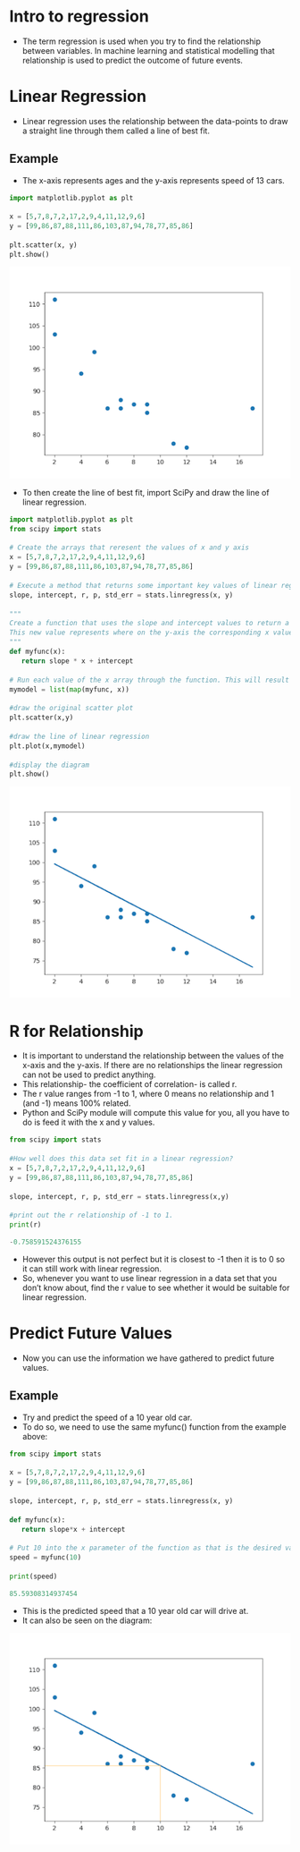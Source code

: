 # Intro to regression

- The term regression is used when you try to find the relationship between variables. In machine learning and statistical modelling that relationship is used to predict the outcome of future events.

# Linear Regression

- Linear regression uses the relationship between the data-points to draw a straight line through them called a line of best fit.

## Example

- The x-axis represents ages and the y-axis represents speed of 13 cars.

```python
import matplotlib.pyplot as plt

x = [5,7,8,7,2,17,2,9,4,11,12,9,6]
y = [99,86,87,88,111,86,103,87,94,78,77,85,86]

plt.scatter(x, y)
plt.show()
```

![image.png](Subject-Notes/Computing/Intro%20to%20regression/image.png)

- To then create the line of best fit, import SciPy and draw the line of linear regression.

```python
import matplotlib.pyplot as plt
from scipy import stats

# Create the arrays that reresent the values of x and y axis
x = [5,7,8,7,2,17,2,9,4,11,12,9,6]
y = [99,86,87,88,111,86,103,87,94,78,77,85,86]

# Execute a method that returns some important key values of linear regression
slope, intercept, r, p, std_err = stats.linregress(x, y)

"""
Create a function that uses the slope and intercept values to return a new value. 
This new value represents where on the y-axis the corresponding x value will be placed:
"""
def myfunc(x):
   return slope * x + intercept
   
# Run each value of the x array through the function. This will result in a new array with new values for the y axis
mymodel = list(map(myfunc, x))

#draw the original scatter plot
plt.scatter(x,y)

#draw the line of linear regression
plt.plot(x,mymodel)

#display the diagram
plt.show()
```

![image.png](Subject-Notes/Computing/Intro%20to%20regression/image%201.png)

# R for Relationship

- It is important to understand the relationship between the values of the x-axis and the y-axis. If there are no relationships the linear regression can not be used to predict anything.
- This relationship- the coefficient of correlation- is called r.
- The r value ranges from -1 to 1, where 0 means no relationship and 1 (and -1) means 100% related.
- Python and SciPy module will compute this value for you, all you have to do is feed it with the x and y values.

```python
from scipy import stats

#How well does this data set fit in a linear regression?
x = [5,7,8,7,2,17,2,9,4,11,12,9,6]
y = [99,86,87,88,111,86,103,87,94,78,77,85,86]

slope, intercept, r, p, std_err = stats.linregress(x,y)

#print out the r relationship of -1 to 1.
print(r)
```

```python
-0.758591524376155
```

- However this output is not perfect but it is closest to -1 then it is to 0 so it can still work with linear regression.
- So, whenever you want to use linear regression in a data set that you don’t know about, find the r value to see whether it would be suitable for linear regression.

# Predict Future Values

- Now you can use the information we have gathered to predict future values.

## Example

- Try and predict the speed of a 10 year old car.
- To do so, we need to use the same myfunc() function from the example above:

```python
from scipy import stats

x = [5,7,8,7,2,17,2,9,4,11,12,9,6]
y = [99,86,87,88,111,86,103,87,94,78,77,85,86]

slope, intercept, r, p, std_err = stats.linregress(x, y)

def myfunc(x):
   return slope*x + intercept
   
# Put 10 into the x parameter of the function as that is the desired variable for the prediction
speed = myfunc(10)
 
print(speed)
```

```python
85.59308314937454
```

- This is the predicted speed that a 10 year old car will drive at.
- It can also be seen on the diagram:

![image.png](Subject-Notes/Computing/Intro%20to%20regression/image%202.png)